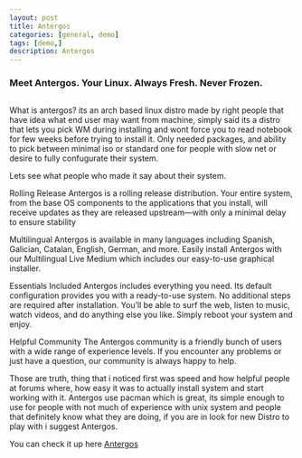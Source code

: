 ```yaml
---
layout: post
title: Antergos
categories: [general, demo]
tags: [demo,]
description: Antergos
---
```


<h3>Meet Antergos.
Your Linux. Always Fresh. Never Frozen.</h3>

<img src="http://antergos.com/wp-content/uploads/2014/09/activities-menu.png" alt="">

<p>What is antergos? its an arch based linux distro made by right people that have idea what end user may want from machine, simply said its a distro that lets you pick WM during installing and wont force you to read notebook for few weeks before trying to install it. Only needed packages, and ability to pick between minimal iso or standard one for people with slow net or desire to fully confugurate their system.</p>

Lets see what people who made it say about their system.

Rolling Release
Antergos is a rolling release distribution. Your entire system, from the base OS components to the applications that you install, will receive updates as they are released upstream—with only a minimal delay to ensure stability

Multilingual
Antergos is available in many languages including Spanish, Galician, Catalan, English, German, and more.
Easily install Antergos with our Multilingual Live Medium which includes our easy-to-use graphical installer.


Essentials Included
Antergos includes everything you need. Its default configuration provides you with a ready-to-use system. No additional steps are required after installation. You’ll be able to surf the web, listen to music, watch videos, and do anything else you like. Simply reboot your system and enjoy.


Helpful Community
The Antergos community is a friendly bunch of users with a wide range of experience levels. If you encounter any problems or just have a question, our community is always  happy to help.


Those are truth, thing that i noticed first was speed and how helpful people at forums where, how easy it was to actually install system and start working with it. Antergos use pacman which is great, its simple enough to use for people with not much of experience with unix system and people that definitely know what they are doing, if you are in look for new Distro to play with i suggest Antergos.

You can check it up here <a href="http://forum.antergos.com/">Antergos</a>


<img src="http://antergos.com/wp-content/uploads/2014/05/cnchi-ntp.jpg" alt="">
